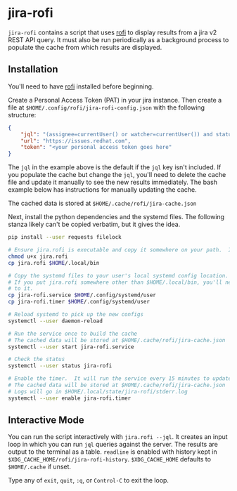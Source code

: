 # jira-rofi
`jira-rofi` contains a script that uses [rofi](https://github.com/davatorium/rofi) to display results from a jira v2 REST API query.  It must
also be run periodically as a background process to populate the cache from which results are displayed.

## Installation
You'll need to have [rofi](https://github.com/davatorium/rofi) installed before beginning.

Create a Personal Access Token (PAT) in your jira instance.  Then create a file at
`$HOME/.config/rofi/jira-rofi-config.json` with the following structure:
```json
{
    "jql": "(assignee=currentUser() or watcher=currentUser()) and status not in (Closed, Resolved) order by updated",
    "url": "https://issues.redhat.com",
    "token": "<your personal access token goes here"
}
```

The `jql` in the example above is the default if the `jql` key isn't included.  If you populate the cache but
change the `jql`, you'll need to delete the cache file and update it manually to see the new results
immediately.  The bash example below has instructions for manually updating the cache.

The cached data is stored at `$HOME/.cache/rofi/jira-cache.json`

Next, install the python dependencies and the systemd files.  The following stanza likely can't be copied
verbatim, but it gives the idea.
```bash
pip install --user requests filelock

# Ensure jira.rofi is executable and copy it somewhere on your path.  I use $HOME/.local/bin
chmod u+x jira.rofi
cp jira.rofi $HOME/.local/bin

# Copy the systemd files to your user's local systemd config location.
# If you put jira.rofi somewhere other than $HOME/.local/bin, you'll need to update jira-rofi.service to point
# to it.
cp jira-rofi.service $HOME/.config/systemd/user
cp jira-rofi.timer $HOME/.config/systemd/user

# Reload systemd to pick up the new configs
systemctl --user daemon-reload

# Run the service once to build the cache
# The cached data will be stored at $HOME/.cache/rofi/jira-cache.json
systemctl --user start jira-rofi.service

# Check the status
systemctl --user status jira-rofi

# Enable the timer.  It will run the service every 15 minutes to update the cache.
# The cached data will be stored at $HOME/.cache/rofi/jira-cache.json
# Logs will go in $HOME/.local/state/jira-rofi/stderr.log
systemctl --user enable jira-rofi.timer
```

## Interactive Mode
You can run the script interactively with `jira.rofi --jql`.  It creates an input loop in which you can run
`jql` queries against the server.  The results are output to the terminal as a table.  `readline` is enabled
with history kept in `$XDG_CACHE_HOME/rofi/jira-rofi-history`.  `$XDG_CACHE_HOME` defaults to `$HOME/.cache`
if unset.

Type any of `exit`, `quit`, `:q`, or `Control-C` to exit the loop.

